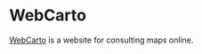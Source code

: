 WebCarto
========

[WebCarto](http://webcarto.orbisgis.org/) is a website for consulting maps online.
